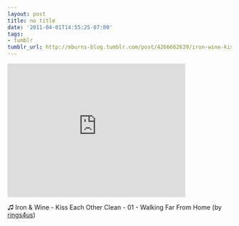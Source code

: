 ```yaml
---
layout: post
title: no title
date: '2011-04-01T14:55:25-07:00'
tags:
- tumblr
tumblr_url: http://mburns-blog.tumblr.com/post/4266662639/iron-wine-kiss-each-other-clean-01
---
```


<iframe width="400" height="300"  id="youtube_iframe" src="https://www.youtube.com/embed/06vA3Z42Vz8?feature=oembed&amp;enablejsapi=1&amp;origin=http://safe.txmblr.com&amp;wmode=opaque" frameborder="0" allowfullscreen></iframe>

♫ Iron & Wine - Kiss Each Other Clean - 01 - Walking Far From Home (by <a href="http://www.youtube.com/watch?v=06vA3Z42Vz8">rings4us</a>)

